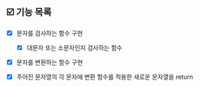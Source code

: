 ## ☑️ 기능 목록

- [x] 문자를 검사하는 함수 구현
  
  - [x] 대문자 또는 소문자인지 검사하는 함수

- [x] 문자를 변환하는 함수 구현

- [x] 주어진 문자열의 각 문자에 변환 함수를 적용한 새로운 문자열을 return
